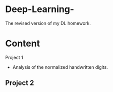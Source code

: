 # Deep-Learning-
The revised version of my DL homework.

# Content
Project 1
  - Analysis of the normalized handwritten digits.

Project 2
  - 

